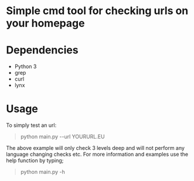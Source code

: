 # Simple cmd tool for checking urls on your homepage

# Dependencies

- Python 3
- grep 
- curl 
- lynx

# Usage

To simply test an url:

> python main.py --url YOURURL.EU 

The above example will only check 3 levels deep and will not perform any language changing checks etc. For more information and examples use the help function by typing;

> python main.py -h
